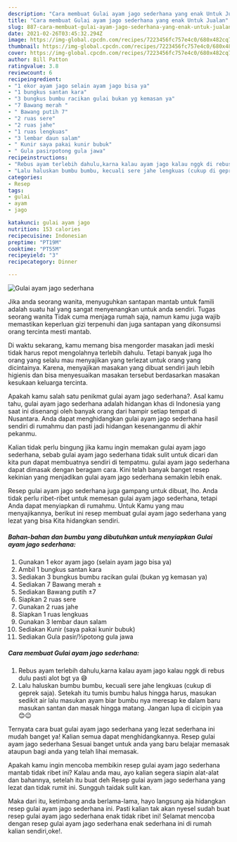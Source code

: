 ```yaml
---
description: "Cara membuat Gulai ayam jago sederhana yang enak Untuk Jualan"
title: "Cara membuat Gulai ayam jago sederhana yang enak Untuk Jualan"
slug: 887-cara-membuat-gulai-ayam-jago-sederhana-yang-enak-untuk-jualan
date: 2021-02-26T03:45:32.294Z
image: https://img-global.cpcdn.com/recipes/7223456fc757e4c0/680x482cq70/gulai-ayam-jago-sederhana-foto-resep-utama.jpg
thumbnail: https://img-global.cpcdn.com/recipes/7223456fc757e4c0/680x482cq70/gulai-ayam-jago-sederhana-foto-resep-utama.jpg
cover: https://img-global.cpcdn.com/recipes/7223456fc757e4c0/680x482cq70/gulai-ayam-jago-sederhana-foto-resep-utama.jpg
author: Bill Patton
ratingvalue: 3.8
reviewcount: 6
recipeingredient:
- "1 ekor ayam jago selain ayam jago bisa ya"
- "1 bungkus santan kara"
- "3 bungkus bumbu racikan gulai bukan yg kemasan ya"
- "7 Bawang merah "
- " Bawang putih 7"
- "2 ruas sere"
- "2 ruas jahe"
- "1 ruas lengkuas"
- "3 lembar daun salam"
- " Kunir saya pakai kunir bubuk"
- " Gula pasirpotong gula jawa"
recipeinstructions:
- "Rebus ayam terlebih dahulu,karna kalau ayam jago kalau nggk di rebus dulu pasti alot bgt ya 😅"
- "Lalu haluskan bumbu bumbu, kecuali sere jahe lengkuas (cukup di geprek saja). Setekah itu tumis bumbu halus hingga harus, masukan sedikit air lalu masukan ayam biar bumbu nya meresap ke dalam baru masukan santan dan masak hingga matang. Jangan lupa di cicipin yaa 😊😉"
categories:
- Resep
tags:
- gulai
- ayam
- jago

katakunci: gulai ayam jago 
nutrition: 153 calories
recipecuisine: Indonesian
preptime: "PT19M"
cooktime: "PT55M"
recipeyield: "3"
recipecategory: Dinner

---
```



![Gulai ayam jago sederhana](https://img-global.cpcdn.com/recipes/7223456fc757e4c0/680x482cq70/gulai-ayam-jago-sederhana-foto-resep-utama.jpg)

Jika anda seorang wanita, menyuguhkan santapan mantab untuk famili adalah suatu hal yang sangat menyenangkan untuk anda sendiri. Tugas seorang  wanita Tidak cuma menjaga rumah saja, namun kamu juga wajib memastikan keperluan gizi terpenuhi dan juga santapan yang dikonsumsi orang tercinta mesti mantab.

Di waktu  sekarang, kamu memang bisa mengorder masakan jadi meski tidak harus repot mengolahnya terlebih dahulu. Tetapi banyak juga lho orang yang selalu mau menyajikan yang terlezat untuk orang yang dicintainya. Karena, menyajikan masakan yang dibuat sendiri jauh lebih higienis dan bisa menyesuaikan masakan tersebut berdasarkan masakan kesukaan keluarga tercinta. 



Apakah kamu salah satu penikmat gulai ayam jago sederhana?. Asal kamu tahu, gulai ayam jago sederhana adalah hidangan khas di Indonesia yang saat ini disenangi oleh banyak orang dari hampir setiap tempat di Nusantara. Anda dapat menghidangkan gulai ayam jago sederhana hasil sendiri di rumahmu dan pasti jadi hidangan kesenanganmu di akhir pekanmu.

Kalian tidak perlu bingung jika kamu ingin memakan gulai ayam jago sederhana, sebab gulai ayam jago sederhana tidak sulit untuk dicari dan kita pun dapat membuatnya sendiri di tempatmu. gulai ayam jago sederhana dapat dimasak dengan beragam cara. Kini telah banyak banget resep kekinian yang menjadikan gulai ayam jago sederhana semakin lebih enak.

Resep gulai ayam jago sederhana juga gampang untuk dibuat, lho. Anda tidak perlu ribet-ribet untuk memesan gulai ayam jago sederhana, tetapi Anda dapat menyiapkan di rumahmu. Untuk Kamu yang mau menyajikannya, berikut ini resep membuat gulai ayam jago sederhana yang lezat yang bisa Kita hidangkan sendiri.

<!--inarticleads1-->

##### Bahan-bahan dan bumbu yang dibutuhkan untuk menyiapkan Gulai ayam jago sederhana:

1. Gunakan 1 ekor ayam jago (selain ayam jago bisa ya)
1. Ambil 1 bungkus santan kara
1. Sediakan 3 bungkus bumbu racikan gulai (bukan yg kemasan ya)
1. Sediakan 7 Bawang merah ±
1. Sediakan  Bawang putih ±7
1. Siapkan 2 ruas sere
1. Gunakan 2 ruas jahe
1. Siapkan 1 ruas lengkuas
1. Gunakan 3 lembar daun salam
1. Sediakan  Kunir (saya pakai kunir bubuk)
1. Sediakan  Gula pasir/½potong gula jawa




<!--inarticleads2-->

##### Cara membuat Gulai ayam jago sederhana:

1. Rebus ayam terlebih dahulu,karna kalau ayam jago kalau nggk di rebus dulu pasti alot bgt ya 😅
1. Lalu haluskan bumbu bumbu, kecuali sere jahe lengkuas (cukup di geprek saja). Setekah itu tumis bumbu halus hingga harus, masukan sedikit air lalu masukan ayam biar bumbu nya meresap ke dalam baru masukan santan dan masak hingga matang. Jangan lupa di cicipin yaa 😊😉




Ternyata cara buat gulai ayam jago sederhana yang lezat sederhana ini mudah banget ya! Kalian semua dapat menghidangkannya. Resep gulai ayam jago sederhana Sesuai banget untuk anda yang baru belajar memasak ataupun bagi anda yang telah lihai memasak.

Apakah kamu ingin mencoba membikin resep gulai ayam jago sederhana mantab tidak ribet ini? Kalau anda mau, ayo kalian segera siapin alat-alat dan bahannya, setelah itu buat deh Resep gulai ayam jago sederhana yang lezat dan tidak rumit ini. Sungguh taidak sulit kan. 

Maka dari itu, ketimbang anda berlama-lama, hayo langsung aja hidangkan resep gulai ayam jago sederhana ini. Pasti kalian tak akan nyesel sudah buat resep gulai ayam jago sederhana enak tidak ribet ini! Selamat mencoba dengan resep gulai ayam jago sederhana enak sederhana ini di rumah kalian sendiri,oke!.

